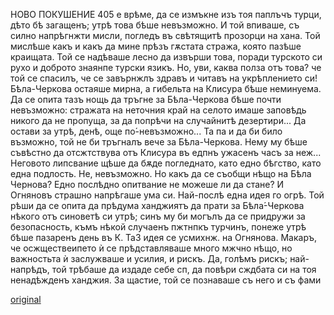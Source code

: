 ﻿НОВО ПОКУШЕНИЕ
405
е врѣме, да се измъкне изъ тоя паплъчъ турци, дѣто бѣ загащенъ; утрѣ това бѣше невъзможно.
И той впиваше, съ силно напрѣгнжти мисли, погледъ въ свѣтящитѣ прозорци на хана. Той мислѣше какъ и какъ да мине прѣзъ гѫстата стража, която пазѣше краищата.
Той се надѣваше лесно да извърши това, поради турското си рухо и доброто знаянпе турски язикъ. Но, уви, каква полза отъ това? че той се спасилъ, че се завърнжлъ здравъ и читавъ на укрѣплението си!
Бѣла-Черкова остаяше мирна, а гибельта на Клисура бѣше неминуема.
Да се опита тазъ нощь да тръгне за Бѣла-Черкова бѣше почти невъзможно: стражата на неточния край на селото имаше заповѣдь никого да не пропуща, за да попрѣчи на случайнитѣ дезертири... Да остави за утрѣ, денѣ, още по́-невъзможно... Та па и да би било възможно, той не би тръгналъ вече за Бѣла-Черкова. Нему му бѣше съвѣстно да отсжтствува отъ Клисура въ едпнъ ужасенъ часъ за неж... Неговото липсвание щѣше да бѫде погледнато, като едно бѣгство, като една подлость. Не, невъзможно. Но какъ да се съобщи нѣщо на Бѣла Чернова? Едно послѣдно опитвание не можеше ли да стане? И Огняновъ страшно напрѣгаше ума си.
Най-послѣ една идея го огрѣ. Той рѣши да се опита да прѣдума ханджиятъ да прати за Бѣла́-Черкова нѣкого отъ синоветѣ си утрѣ; синъ му би могълъ да се придружи за безопасность, къмъ нѣкой случаенъ пжтнпкъ турчинъ, понеже утрѣ бѣше пазаренъ день въ К.
ТаЗ идея се усмихнж. на Огнянова. Макаръ, че осжществеипето ѝ се прѣдставляваше много мжчно нѣщо, но важностьта ѝ заслужваше и усилия, и рискъ. Да, голѣмъ рискъ; най-напрѣдъ, той трѣбаше да издаде себе сп, да повѣри сждбата си на тоя ненадѣжденъ ханджия.
За щастие, той се познаваше съ него и съ фами

[original](images/452.jpg)